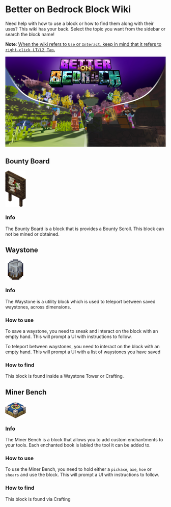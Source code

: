 # Better on Bedrock Block Wiki

Need help with how to use a block or how to find them along with their uses? This wiki has your back. Select the topic you want from the sidebar or search the block name!

**Note**: <u>When the wiki refers to `Use` or `Interact`, keep in mind that it refers to `right-click`, `LT/L2`, `Tap`.
</u>

![image](/Main/assets/bob-rebrand.png)

## Bounty Board

<div style="display: flex; align-items: center;">
  <img src="/Main/assets/bounty_board.png" alt="Example Image" width="64">
</div>

### Info

The Bounty Board is a block that is provides a Bounty Scroll. This block can not be mined or obtained.

## Waystone

<div style="display: flex; align-items: center;">
  <img src="/Main/assets/waystone.png" alt="Example Image" width="64">
</div>

### Info

The Waystone is a utility block which is used to teleport between saved waystones, across dimensions.

### How to use

To save a waystone, you need to sneak and interact on the block with an empty hand. This will prompt a UI with instructions to follow.

To teleport between waystones, you need to interact on the block with an empty hand. This will prompt a UI with a list of waystones you have saved

### How to find

This block is found inside a Waystone Tower or Crafting.

## Miner Bench

<div style="display: flex; align-items: center;">
  <img src="/Main/assets/enchant_table.png" alt="Example Image" width="64">
</div>

### Info

The Miner Bench is a block that allows you to add custom enchantments to your tools. Each enchanted book is labled the tool it can be added to.

### How to use

To use the Miner Bench, you need to hold either a `pickaxe`, `axe`, `hoe` or `shears` and use the block. This will prompt a UI with instructions to follow.

### How to find

This block is found via Crafting
